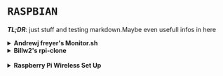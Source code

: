

`RASPBIAN`
=======
***TL;DR***: just stuff and testing markdown.Maybe even usefull infos in here 


<details><summary><b>Andrewj freyer's Monitor.sh </b></summary>

https://github.com/andrewjfreyer/monitor/

https://github.com/andrewjfreyer/monitor/#setup-monitor



</details>


<details><summary><b>Billw2's rpi-clone </b></summary>


 On the Raspberry Pi:
```
	$ git clone https://github.com/billw2/rpi-clone.git 
	$ cd rpi-clone
	$ sudo cp rpi-clone rpi-clone-setup /usr/local/sbin
	$ lsblk
	$ sudo rpi-clone sdX
  
  ```
  (fyi: lsblk stands for list all block devices)

</details>


<br>

<details><summary><b>Raspberry Pi Wireless Set Up</b></summary>


# Installation Instructions for Raspberry Pi Zero W

## SD Card

1. Download latest version of **raspbian** [here](https://downloads.raspberrypi.org/raspbian_lite_latest)

2. Download for example etcher from [etcher.io](https://etcher.io)

3. Image **raspbian lite stretch** to SD card. [Instructions here.](https://www.raspberrypi.org/magpi/pi-sd-etcher/)

4. Mount **boot** partition of imaged SD card (unplug it and plug it back in)

5. **To enable ssh,** create blank file, without any extension, in the root directory called **ssh**

6. **To setup Wi-Fi**, create **wpa_supplicant.conf** file in root directory and add Wi-Fi details for home Wi-Fi:

```bash
country=US
    ctrl_interface=DIR=/var/run/wpa_supplicant GROUP=netdev
    update_config=1

network={
    ssid="Your Network Name"
    psk="Your Network Password"
    key_mgmt=WPA-PSK
}
```



</details>
